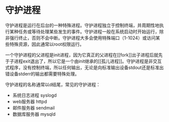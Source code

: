 # 守护进程

守护进程是运行在后台的一种特殊进程。守护进程独立于控制终端，并周期性地执行某种任务或等待处理某些发生的事件。守护进程一般在系统启动时开始运行，除非强行终止，否则不会中断。守护进程大多会使用特殊端口（1-1024）或访问某些特殊资源，因此通常以root权限运行。

一个守护进程的父进程是init进程，因为它真正的父进程在[[fork]]出子进程后就先于子进程exit退出了，所以它是一个由init继承的[[孤儿进程]]。守护进程是非交互式程序，没有控制终端，所以任何输出，无论是向标准输出设备stdout还是标准出错设备stderr的输出都需要特殊处理。

守护进程的名称通常以d结尾，常见的守护进程：
- 系统日志进程 syslogd
- web服务器 httpd
- 邮件服务器 sendmail
- 数据库服务器 mysqld


